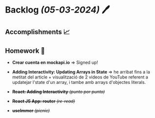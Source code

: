 # Backlog *(05-03-2024)* :pen:

## Accomplishments :chart_with_upwards_trend:

## Homework :pencil:

- **Crear cuenta en mockapi.io** => Signed up!

- **Adding Interactivity: Updating Arrays in State** => he arribat fins a la metitat del article + visualització de 2 videos de YouTube referent a updatejar l'state d'un array, i tambe amb arrays d'objectes literals.

- ~~**React: Adding Interactivity** *(punto por punto)*~~

- ~~**React JS App: router** *(re-read)*~~

- ~~**useImmer** *(picnic)*~~
